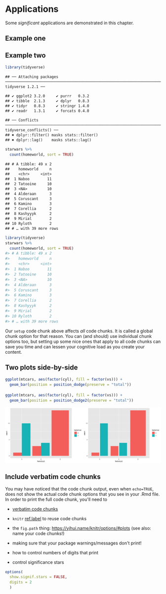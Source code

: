 # Applications

Some _significant_ applications are demonstrated in this chapter.

## Example one

## Example two



```r
library(tidyverse)
```

```
## ── Attaching packages ───────────────────────────────────────────────────────────────────────────── tidyverse 1.2.1 ──
```

```
## ✔ ggplot2 3.2.0     ✔ purrr   0.3.2
## ✔ tibble  2.1.3     ✔ dplyr   0.8.3
## ✔ tidyr   0.8.3     ✔ stringr 1.4.0
## ✔ readr   1.3.1     ✔ forcats 0.4.0
```

```
## ── Conflicts ──────────────────────────────────────────────────────────────────────────────── tidyverse_conflicts() ──
## ✖ dplyr::filter() masks stats::filter()
## ✖ dplyr::lag()    masks stats::lag()
```

```r
starwars %>% 
  count(homeworld, sort = TRUE)
```

```
## # A tibble: 49 x 2
##    homeworld     n
##    <chr>     <int>
##  1 Naboo        11
##  2 Tatooine     10
##  3 <NA>         10
##  4 Alderaan      3
##  5 Coruscant     3
##  6 Kamino        3
##  7 Corellia      2
##  8 Kashyyyk      2
##  9 Mirial        2
## 10 Ryloth        2
## # … with 39 more rows
```


```r
library(tidyverse)
starwars %>% 
  count(homeworld, sort = TRUE)
#> # A tibble: 49 x 2
#>    homeworld     n
#>    <chr>     <int>
#>  1 Naboo        11
#>  2 Tatooine     10
#>  3 <NA>         10
#>  4 Alderaan      3
#>  5 Coruscant     3
#>  6 Kamino        3
#>  7 Corellia      2
#>  8 Kashyyyk      2
#>  9 Mirial        2
#> 10 Ryloth        2
#> # … with 39 more rows
```


Our `setup` code chunk above affects *all* code chunks. It is called a global chunk option for that reason. You can (and should) use individual chunk options too, but setting up some nice ones that apply to all code chunks can save you time and can lessen your cognitive load as you create your content.





## Two plots side-by-side


```r
ggplot(mtcars, aes(factor(cyl), fill = factor(vs))) +
  geom_bar(position = position_dodge(preserve = "total"))

ggplot(mtcars, aes(factor(cyl), fill = factor(vs))) +
  geom_bar(position = position_dodge2(preserve = "total"))
```

<img src="04-application_files/figure-html/dodge-st-1.png" width="50%" /><img src="04-application_files/figure-html/dodge-st-2.png" width="50%" />


## Include verbatim code chunks

You may have noticed that the code chunk output, even when `echo=TRUE`, does not show the actual code chunk options that you see in your .Rmd file. In order to print the full code chunk, you'll need to 

+ [verbatim code chunks](https://yihui.name/en/2017/11/knitr-verbatim-code-chunk/)

+ `knitr` [ref.label](https://yihui.name/knitr/demo/reference/) to reuse code chunks
+ the `fig.path` thing: https://yihui.name/knitr/options/#plots (see also: name your code chunks!)
+ making sure that your package warnings/messages don't print!
+ how to control numbers of digits that print 
+ control significance stars


```r
options(
  show.signif.stars = FALSE,     
  digits = 2
  )
```
